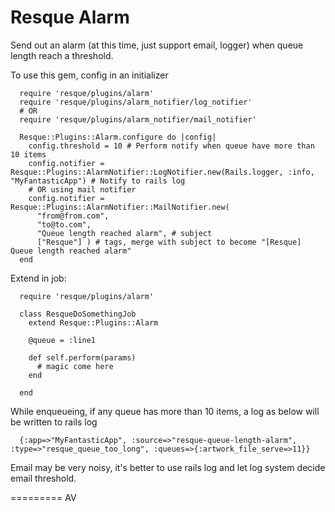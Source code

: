 Resque Alarm
===========

Send out an alarm (at this time, just support email, logger) when queue length reach a threshold. 

To use this gem, config in an initializer

      require 'resque/plugins/alarm'
      require 'resque/plugins/alarm_notifier/log_notifier'
      # OR
      require 'resque/plugins/alarm_notifier/mail_notifier'

      Resque::Plugins::Alarm.configure do |config|
        config.threshold = 10 # Perform notify when queue have more than 10 items
        config.notifier = Resque::Plugins::AlarmNotifier::LogNotifier.new(Rails.logger, :info, "MyFantasticApp") # Notify to rails log
        # OR using mail notifier
        config.notifier = Resque::Plugins::AlarmNotifier::MailNotifier.new(
          "from@from.com",
          "to@to.com",
          "Queue length reached alarm", # subject
          ["Resque"] ) # tags, merge with subject to become "[Resque] Queue length reached alarm"
      end

Extend in job:

      require 'resque/plugins/alarm'

      class ResqueDoSomethingJob
        extend Resque::Plugins::Alarm

        @queue = :line1

        def self.perform(params)
          # magic come here
        end

      end

While enqueueing, if any queue has more than 10 items, a log as below will be written to rails log

      {:app=>"MyFantasticApp", :source=>"resque-queue-length-alarm", :type=>"resque_queue_too_long", :queues=>{:artwork_file_serve=>11}}

Email may be very noisy, it's better to use rails log and let log system decide email threshold.

=========
AV
